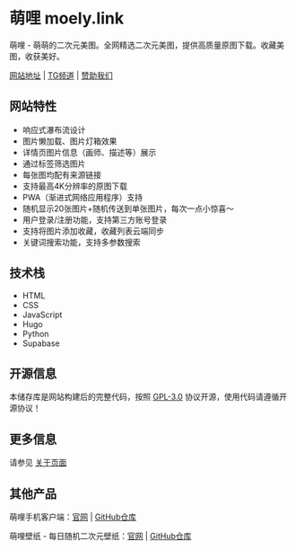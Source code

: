 # 萌哩 moely.link

萌哩 - 萌萌的二次元美图。全网精选二次元美图，提供高质量原图下载。收藏美图，收获美好。

[网站地址](https://www.moely.link/) | [TG频道](https://t.me/gongzhutonghao) | [赞助我们](https://afdian.com/a/awaowo)

## 网站特性

- 响应式瀑布流设计
- 图片懒加载、图片灯箱效果
- 详情页图片信息（画师、描述等）展示
- 通过标签筛选图片
- 每张图均配有来源链接
- 支持最高4K分辨率的原图下载
- PWA（渐进式网络应用程序）支持
- 随机显示20张图片+随机传送到单张图片，每次一点小惊喜～
- 用户登录/注册功能，支持第三方账号登录
- 支持将图片添加收藏，收藏列表云端同步
- 关键词搜索功能，支持多参数搜索

## 技术栈

- HTML
- CSS
- JavaScript
- Hugo
- Python
- Supabase

## 开源信息

本储存库是网站构建后的完整代码，按照 [GPL-3.0](https://github.com/moelylink/moely.link/blob/main/LICENSE) 协议开源，使用代码请遵循开源协议！

## 更多信息

请参见 [关于页面](https://www.moely.link/about/)

## 其他产品

萌哩手机客户端：[官网](https://mobile.moely.link/) | [GitHub仓库](https://github.com/moelylink/moely-mobile)

萌哩壁纸 - 每日随机二次元壁纸：[官网](https://wallpaper.moely.link/) |  [GitHub仓库](https://github.com/moelylink/moely-wallpaper)

